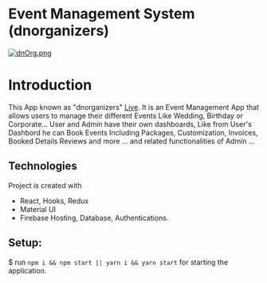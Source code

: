 # Event Management System (dnorganizers)

[![dnOrg.png](https://i.postimg.cc/NFH9Kfmt/dnOrg.png)](https://postimg.cc/ctd4jWFk)

# Introduction
This App known as "dnorganizers" [Live](https://dnorganizers.web.app).
It is an Event Management App that allows users to manage their different Events Like Wedding, Birthday or Corporate...
User and Admin have their own dashboards, Like from User's Dashbord he can Book Events Including Packages, Customization, Invoices, Booked Details Reviews and more ... and related functionalities of Admin ...

## Technologies
Project is created with 
* React, Hooks, Redux 
* Material UI
* Firebase Hosting, Database, Authentications. 

## Setup:
$ run `npm i && npm start || yarn i && yarn start` for starting the application.
